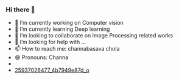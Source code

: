 ### Hi there 👋

- 🔭 I’m currently working on Computer vision
- 🌱 I’m currently learning Deep learning
- 👯 I’m looking to collaborate on Image Processing related works
- 🤔 I’m looking for help with ...
- 📫 How to reach me: channabasava chola
- 😄 Pronouns: Channa 
- 
- [25937026477_4b7949e87d_o](https://user-images.githubusercontent.com/47296565/130442759-7f76b555-b6fc-4606-af42-c86c4677adcf.jpg)
<!--
- ⚡ Fun fact: ...
-->
